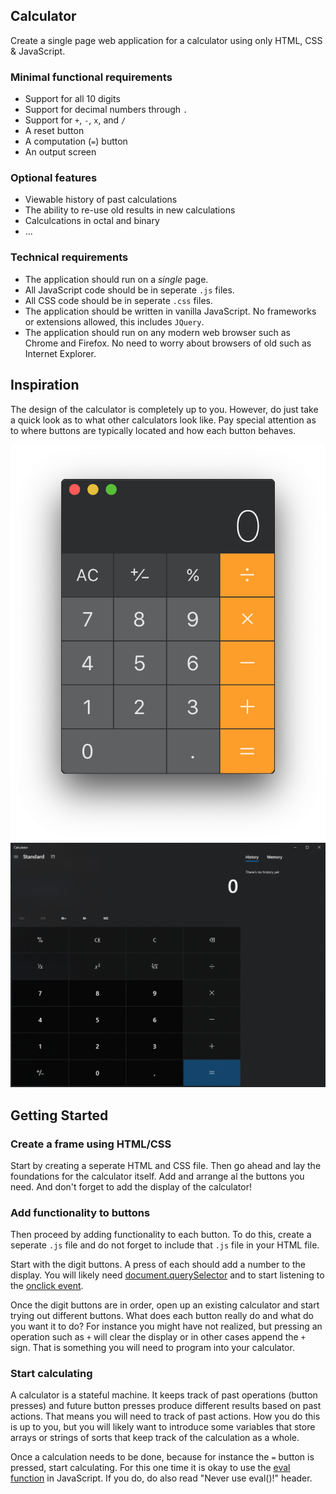 ## Calculator

Create a single page web application for a calculator using only HTML, CSS & JavaScript.

### Minimal functional requirements

* Support for all 10 digits
* Support for decimal numbers through `.`
* Support for `+`, `-`, `x`, and `/`
* A reset button
* A computation (`=`) button
* An output screen

### Optional features

* Viewable history of past calculations
* The ability to re-use old results in new calculations
* Calculcations in octal and binary
* ...

### Technical requirements

* The application should run on a *single* page.
* All JavaScript code should be in seperate `.js` files.
* All CSS code should be in seperate `.css` files.
* The application should be written in vanilla JavaScript. No frameworks or extensions allowed, this includes `JQuery`.
* The application should run on any modern web browser such as Chrome and Firefox. No need to worry about browsers of old such as Internet Explorer.


## Inspiration

The design of the calculator is completely up to you. However, do just take a quick look as to what other calculators look like. Pay special attention as to where buttons are typically located and how each button behaves.  


<img src="calculator_mac.png" alt="calculator_mac"/>
<img src="calculator.png" alt="calculator_windows"/>
 


## Getting Started

### Create a frame using HTML/CSS

Start by creating a seperate HTML and CSS file. Then go ahead and lay the foundations for the calculator itself. Add and arrange al the buttons you need. And don't forget to add the display of the calculator!

### Add functionality to buttons

Then proceed by adding functionality to each button. To do this, create a seperate `.js` file and do not forget to include that `.js` file in your HTML file. 

Start with the digit buttons. A press of each should add a number to the display. You will likely need [document.querySelector](https://developer.mozilla.org/en-US/docs/Web/API/Document/querySelector) and to start listening to the [onclick event](https://www.w3schools.com/jsref/event_onclick.asp).

Once the digit buttons are in order, open up an existing calculator and start trying out different buttons. What does each button really do and what do you want it to do? For instance you might have not realized, but pressing an operation such as `+` will clear the display or in other cases append the `+` sign. That is something you will need to program into your calculator.

### Start calculating

A calculator is a stateful machine. It keeps track of past operations (button presses) and future button presses produce different results based on past actions. That means you will need to track of past actions. How you do this is up to you, but you will likely want to introduce some variables that store arrays or strings of sorts that keep track of the calculation as a whole.

Once a calculation needs to be done, because for instance the `=` button is pressed, start calculating. For this one time it is okay to use the [eval function](https://developer.mozilla.org/en-US/docs/Web/JavaScript/Reference/Global_Objects/eval) in JavaScript. If you do, do also read "Never use eval()!" header.


